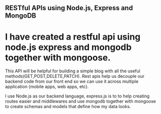 ## RESTful APIs using Node.js, Express and MongoDB

# I have created a restful api using node.js express and mongodb together with mongoose.

This API will be helpful for building a simple blog with all the useful methods(GET,POST,DELETE,PATCH).
Rest apis help us decouple our backend code from our front end so we can use it across multiple application (mobile apps, web apps, etc).

I use Node.js as our backend language, express.js is to to help creating routes easier and middlewares and use mongodb together with mongoose to create schemas and models that define how my data looks.
